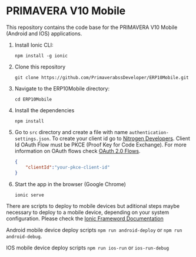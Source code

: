 # PRIMAVERA V10 Mobile

This repository contains the code base for the PRIMAVERA V10 Mobile (Android and IOS) applications.

1. Install Ionic CLI:
    ```
    npm install -g ionic
    ```

2. Clone this repository
    ```
    git clone https://github.com/PrimaverabssDeveloper/ERP10Mobile.git
    ```
    
3. Navigate to the ERP10Mobile directory:
    ```
    cd ERP10Mobile
    ```

4. Install the dependencies
    ```
    npm install
    ```

5. Go to `src` directory and create a file with name `authentication-settings.json`. To create your client id go to [Nitrogen Developers](https://nitrogen.primaverabss.com/developer/dashboard). Client Id OAuth Flow must be PKCE (Proof Key for Code Exchange). For more information on OAuth flows check [OAuth 2.0 Flows](https://oauth.net/2/).

    ``` json
    {
        "clientId":"your-pkce-client-id"
    }   
    ```
    
6. Start the app in the browser (Google Chrome)
    ```
    ionic serve
    ```


There are scripts to deploy to mobile devices but aditional steps maybe necessary to deploy to a mobile device, depending on your system configuration. Please check the [Ionic Frameword Documentation](https://ionicframework.com/)

Android mobile device deploy scripts `npm run android-deploy` or `npm run android-debug`.

IOS mobile device deploy scripts `npm run ios-run` or `ios-run-debug`

